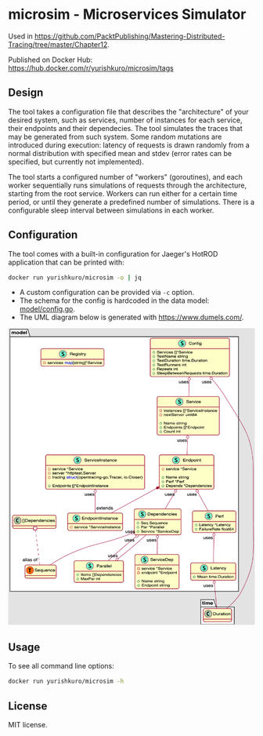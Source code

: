 # microsim - Microservices Simulator

Used in https://github.com/PacktPublishing/Mastering-Distributed-Tracing/tree/master/Chapter12.

Published on Docker Hub: https://hub.docker.com/r/yurishkuro/microsim/tags

## Design

The tool takes a configuration file that describes the "architecture" of your desired system, such as services,
number of instances for each service, their endpoints and their dependecies. The tool simulates the traces that
may be generated from such system. Some random mutations are introduced during execution: latency of requests
is drawn randomly from a normal distribution with specified mean and stdev (error rates can be specified, but
currently not implemented).

The tool starts a configured number of "workers" (goroutines), and each worker sequentially runs simulations
of requests through the architecture, starting from the root service. Workers can run either for a certain
time period, or until they generate a predefined number of simulations. There is a configurable sleep interval
between simulations in each worker.

## Configuration

The tool comes with a built-in configuration for Jaeger's HotROD application that can be printed with:

```sh
docker run yurishkuro/microsim -o | jq
```

* A custom configuration can be provided via `-c` option.
* The schema for the config is hardcoded in the data model: [model/config.go](./model/config.go).
* The UML diagram below is generated with https://www.dumels.com/.

![UML diagram of configuration](model/uml-diagram.png)

## Usage

To see all command line options:

```sh
docker run yurishkuro/microsim -h
```

## License

MIT license.
